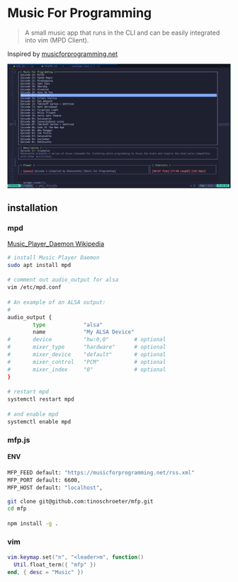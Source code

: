 # Music For Programming

> A small music app that runs in the CLI and can be easily integrated into vim (MPD Client).

Inspired by [musicforprogramming.net](https://musicforprogramming.net/latest/)

![screenshot](./mfp.png)

## installation

### mpd

[Music_Player_Daemon Wikipedia](https://en.wikipedia.org/wiki/Music_Player_Daemon)

```bash
# install Music Player Daemon
sudo apt install mpd

# comment out audio_output for alsa
vim /etc/mpd.conf

# An example of an ALSA output:
#
audio_output {
        type            "alsa"
        name            "My ALSA Device"
#       device          "hw:0,0"        # optional
#       mixer_type      "hardware"      # optional
#       mixer_device    "default"       # optional
#       mixer_control   "PCM"           # optional
#       mixer_index     "0"             # optional
}

# restart mpd
systemctl restart mpd

# and enable mpd
systemctl enable mpd
```

### mfp.js

#### ENV

```bash
MFP_FEED default: "https://musicforprogramming.net/rss.xml"
MFP_PORT default: 6600,
MFP_HOST default: "localhost",
```

```bash
git clone git@github.com:tinoschroeter/mfp.git
cd mfp

npm install -g .
```

### vim

```lua
vim.keymap.set("n", "<leader>m", function()
  Util.float_term({ "mfp" })
end, { desc = "Music" })

```
